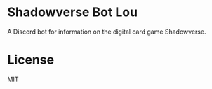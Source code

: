 # Shadowverse Bot Lou

A Discord bot for information on the digital card game Shadowverse.

# License

MIT
